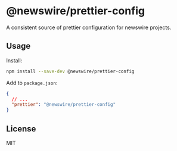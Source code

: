 # @newswire/prettier-config

A consistent source of prettier configuration for newswire projects.

## Usage

Install:

```sh
npm install --save-dev @newswire/prettier-config
```

Add to `package.json`:

```json
{
  // ...
  "prettier": "@newswire/prettier-config"
}
```

## License

MIT

